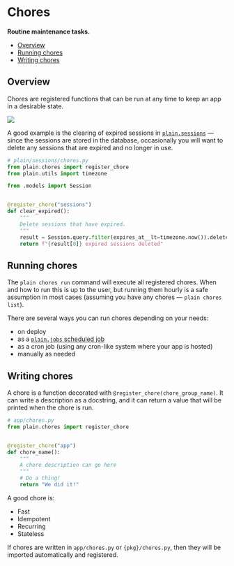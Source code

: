# Chores

**Routine maintenance tasks.**

- [Overview](#overview)
- [Running chores](#running-chores)
- [Writing chores](#writing-chores)

## Overview

Chores are registered functions that can be run at any time to keep an app in a desirable state.

![](https://assets.plainframework.com/docs/plain-chores-run.png)

A good example is the clearing of expired sessions in [`plain.sessions`](/plain-sessions/plain/sessions/chores.py) — since the sessions are stored in the database, occasionally you will want to delete any sessions that are expired and no longer in use.

```python
# plain/sessions/chores.py
from plain.chores import register_chore
from plain.utils import timezone

from .models import Session


@register_chore("sessions")
def clear_expired():
    """
    Delete sessions that have expired.
    """
    result = Session.query.filter(expires_at__lt=timezone.now()).delete()
    return f"{result[0]} expired sessions deleted"
```

## Running chores

The `plain chores run` command will execute all registered chores. When and how to run this is up to the user, but running them hourly is a safe assumption in most cases (assuming you have any chores — `plain chores list`).

There are several ways you can run chores depending on your needs:

- on deploy
- as a [`plain.jobs` scheduled job](/plain-jobs/plain/jobs/README.md#scheduled-jobs)
- as a cron job (using any cron-like system where your app is hosted)
- manually as needed

## Writing chores

A chore is a function decorated with `@register_chore(chore_group_name)`. It can write a description as a docstring, and it can return a value that will be printed when the chore is run.

```python
# app/chores.py
from plain.chores import register_chore


@register_chore("app")
def chore_name():
    """
    A chore description can go here
    """
    # Do a thing!
    return "We did it!"
```

A good chore is:

- Fast
- Idempotent
- Recurring
- Stateless

If chores are written in `app/chores.py` or `{pkg}/chores.py`, then they will be imported automatically and registered.
